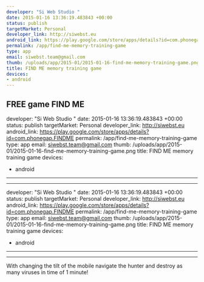 ```yaml
--- 
developer: "Si Web Studio "
date: 2015-01-16 13:36:19.483843 +00:00
status: publish
targetMarket: Personal
developer_link: http://siwebst.eu
android_link: https://play.google.com/store/apps/details?id=com.phonegap.FINDME
permalink: /app/find-me-memory-training-game
type: app
email: siwebst.team@gmail.com
thumb: /uploads/app/2015-01/2015-01-16-find-me-memory-training-game.png
title: FIND ME memory training game
devices: 
- android
---
```


FREE game FIND ME
--- 
developer: "Si Web Studio "
date: 2015-01-16 13:36:19.483843 +00:00
status: publish
targetMarket: Personal
developer_link: http://siwebst.eu
android_link: https://play.google.com/store/apps/details?id=com.phonegap.FINDME
permalink: /app/find-me-memory-training-game
type: app
email: siwebst.team@gmail.com
thumb: /uploads/app/2015-01/2015-01-16-find-me-memory-training-game.png
title: FIND ME memory training game
devices: 
- android
---
--- 
developer: "Si Web Studio "
date: 2015-01-16 13:36:19.483843 +00:00
status: publish
targetMarket: Personal
developer_link: http://siwebst.eu
android_link: https://play.google.com/store/apps/details?id=com.phonegap.FINDME
permalink: /app/find-me-memory-training-game
type: app
email: siwebst.team@gmail.com
thumb: /uploads/app/2015-01/2015-01-16-find-me-memory-training-game.png
title: FIND ME memory training game
devices: 
- android
---
---------------------------------
With changing the tilt of the mobile navigate the hunter and destroy as many viruses in time of 1 minute!
